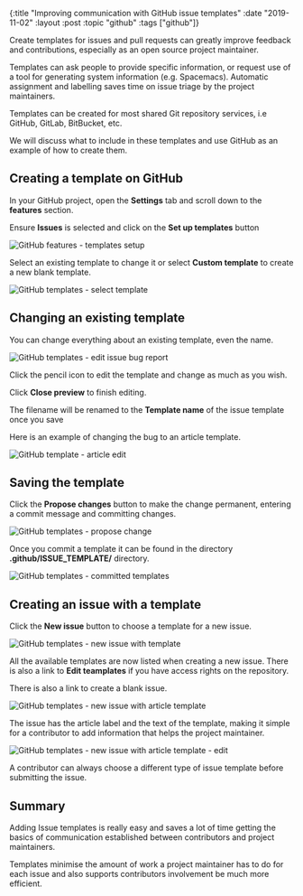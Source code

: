 {:title "Improving communication with GitHub issue templates"
 :date "2019-11-02"
 :layout :post
 :topic "github"
 :tags  ["github"]}

Create templates for issues and pull requests can greatly improve feedback and contributions, especially as an open source project maintainer.

Templates can ask people to provide specific information, or request use of a tool for generating system information (e.g. Spacemacs).  Automatic assignment and labelling saves time on issue triage by the project maintainers.

Templates can be created for most shared Git repository services, i.e GitHub, GitLab, BitBucket, etc.

We will discuss what to include in these templates and use GitHub as an example of how to create them.


## Creating a template on GitHub

In your GitHub project, open the **Settings** tab and scroll down to the **features** section.

Ensure **Issues** is selected and click on the **Set up templates** button

![GitHub features - templates setup](/images/github-settings-features-templates.png)


Select an existing template to change it or select **Custom template** to create a new blank template.

![GitHub templates - select template](/images/github-templates-select-template.png)

## Changing an existing template

You can change everything about an existing template, even the name.

![GitHub templates - edit issue bug report](/images/github-templates-bug-report-edit.png)

Click the pencil icon to edit the template and change as much as you wish.

Click **Close preview** to finish editing.

The filename will be renamed to the **Template name** of the issue template once you save

Here is an example of changing the bug to an article template.

![GitHub template - article edit](/images/github-templates-article-edit.png)

## Saving the template

Click the **Propose changes** button to make the change permanent, entering a commit message and committing changes.

![GitHub templates - propose change](/images/github-templates-propose-changes.png)

Once you commit a template it can be found in the directory **.github/ISSUE_TEMPLATE/** directory.

![GitHub templates - committed templates](/images/github-templates-committed-template.png)


## Creating an issue with a template

Click the **New issue** button to choose a template for a new issue.

![GitHub templates - new issue with template](/images/github-templates-new-issue.png)

All the available templates are now listed when creating a new issue.  There is also a link to **Edit teamplates** if you have access rights on the repository.

There is also a link to create a blank issue.

![GitHub templates - new issue with article template](/images/github-templates-new-issue-article-template.png)

The issue has the article label and the text of the template, making it simple for a contributor to add information that helps the project maintainer.

![GitHub templates - new issue with article template - edit](/images/github-templates-new-issue-article-template-edit.png)

A contributor can always choose a different type of issue template before submitting the issue.

## Summary

Adding Issue templates is really easy and saves a lot of time getting the basics of communication established between contributors and project maintainers.

Templates minimise the amount of work a project maintainer has to do for each issue and also supports contributors involvement be much more efficient.
